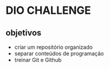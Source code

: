 # DIO CHALLENGE

## objetivos
* criar um repositório organizado
* separar conteúdos de programação
* treinar Git e Github
